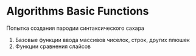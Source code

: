 # Algorithms Basic Functions

Попытка создания пародии синтаксического сахара

1. Базовые функции ввода массивов чиселок, строк, других плюшек
2. Функции сравнения слайсов
